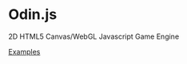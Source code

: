 Odin.js
=======

2D HTML5 Canvas/WebGL Javascript Game Engine

[Examples](http://lonewolfgames.github.io/Odin.js/)